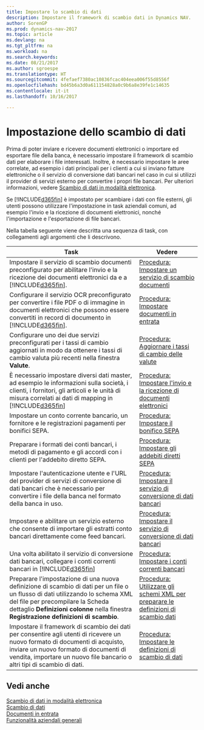 ```yaml
---
title: Impostare lo scambio di dati
description: Impostare il framework di scambio dati in Dynamics NAV.
author: SorenGP
ms.prod: dynamics-nav-2017
ms.topic: article
ms.devlang: na
ms.tgt_pltfrm: na
ms.workload: na
ms.search.keywords: 
ms.date: 08/21/2017
ms.author: sgroespe
ms.translationtype: HT
ms.sourcegitcommit: 4fefaef7380ac10836fcac404eea006f55d8556f
ms.openlocfilehash: bd45b6a3d0a611154828a0c9b6a8e39fe1c14635
ms.contentlocale: it-it
ms.lasthandoff: 10/16/2017

---
```

# <a name="setting-up-data-exchange"></a>Impostazione dello scambio di dati
Prima di poter inviare e ricevere documenti elettronici o importare ed esportare file della banca, è necessario impostare il framework di scambio dati per elaborare i file interessati. Inoltre, è necessario impostare le aree correlate, ad esempio i dati principali per i clienti a cui si inviano fatture elettroniche o il servizio di conversione dati bancari nel caso in cui si utilizzi il provider di servizi esterno per convertire i propri file bancari. Per ulteriori informazioni, vedere [Scambio di dati in modalità elettronica](across-data-exchange.md).  

 Se [!INCLUDE[d365fin](includes/d365fin_md.md)] è impostato per scambiare i dati con file esterni, gli utenti possono utilizzare l'impostazione in task aziendali comuni, ad esempio l'invio e la ricezione di documenti elettronici, nonché l'importazione e l'esportazione di file bancari.  

 Nella tabella seguente viene descritta una sequenza di task, con collegamenti agli argomenti che li descrivono.  

|**Task**|**Vedere**|  
|------------|-------------|  
|Impostare il servizio di scambio documenti preconfigurato per abilitare l'invio e la ricezione dei documenti elettronici da e a [!INCLUDE[d365fin](includes/d365fin_md.md)].|[Procedura: Impostare un servizio di scambio documenti](across-how-to-set-up-a-document-exchange-service.md)|  
|Configurare il servizio OCR preconfigurato per convertire i file PDF o di immagine in documenti elettronici che possono essere convertiti in record di documento in [!INCLUDE[d365fin](includes/d365fin_md.md)].|[Procedura: Impostare documenti in entrata](across-how-setup-income-documents.md)|  
|Configurare uno dei due servizi preconfigurati per i tassi di cambio aggiornati in modo da ottenere i tassi di cambio valuta più recenti nella finestra **Valute**.|[Procedura: Aggiornare i tassi di cambio delle valute](finance-how-update-currencies.md)|  
|È necessario impostare diversi dati master, ad esempio le informazioni sulla società, i clienti, i fornitori, gli articoli e le unità di misura correlati ai dati di mapping in [!INCLUDE[d365fin](includes/d365fin_md.md)]|[Procedura: Impostare l'invio e la ricezione di documenti elettronici](across-how-to-set-up-electronic-document-sending-and-receiving.md)|  
|Impostare un conto corrente bancario, un fornitore e le registrazioni pagamenti per bonifici SEPA.|[Procedura: Impostare il bonifico SEPA](finance-how-to-set-up-sepa-credit-transfer.md)|  
|Preparare i formati dei conti bancari, i metodi di pagamento e gli accordi con i clienti per l'addebito diretto SEPA.|[Procedura: Impostare gli addebiti diretti SEPA](finance-how-to-set-up-sepa-direct-debit.md)|  
|Impostare l'autenticazione utente e l'URL del provider di servizi di conversione di dati bancari che è necessario per convertire i file della banca nel formato della banca in uso.|[Procedura: Impostare il servizio di conversione di dati bancari](bank-how-setup-bank-data-conversion-service.md)|  
|Impostare e abilitare un servizio esterno che consente di importare gli estratti conto bancari direttamente come feed bancari.|[Procedura: Impostare il servizio di conversione di dati bancari](bank-how-setup-bank-data-conversion-service.md)|  
|Una volta abilitato il servizio di conversione dati bancari, collegare i conti correnti bancari in [!INCLUDE[d365fin](includes/d365fin_md.md)]|[Procedura: Impostare i conti correnti bancari](bank-how-setup-bank-accounts.md)|  
|Preparare l'impostazione di una nuova definizione di scambio di dati per un file o un flusso di dati utilizzando lo schema XML del file per precompilare la Scheda dettaglio **Definizioni colonne** nella finestra **Registrazione definizioni di scambio**.|[Procedura: Utilizzare gli schemi XML per preparare le definizioni di scambio dati](across-how-to-use-xml-schemas-to-prepare-data-exchange-definitions.md)|  
|Impostare il framework di scambio dei dati per consentire agli utenti di ricevere un nuovo formato di documenti di acquisto, inviare un nuovo formato di documenti di vendita, importare un nuovo file bancario o altri tipi di scambio di dati.|[Procedura: Impostare le definizioni di scambio di dati](across-how-to-set-up-data-exchange-definitions.md)|  

## <a name="see-also"></a>Vedi anche  
[Scambio di dati in modalità elettronica](across-data-exchange.md)  
[Scambio di dati](across-exchange-data.md)   
[Documenti in entrata](across-income-documents.md)  
[Funzionalità aziendali generali](ui-across-business-areas.md)  

